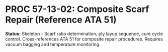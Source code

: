# PROC 57-13-02: Composite Scarf Repair (Reference ATA 51)
**Status:** Skeleton - Scarf ratio determination, ply layup sequence, cure cycle control.
Cross-references ATA 51 for composite repair procedures. Requires vacuum bagging and temperature monitoring.
